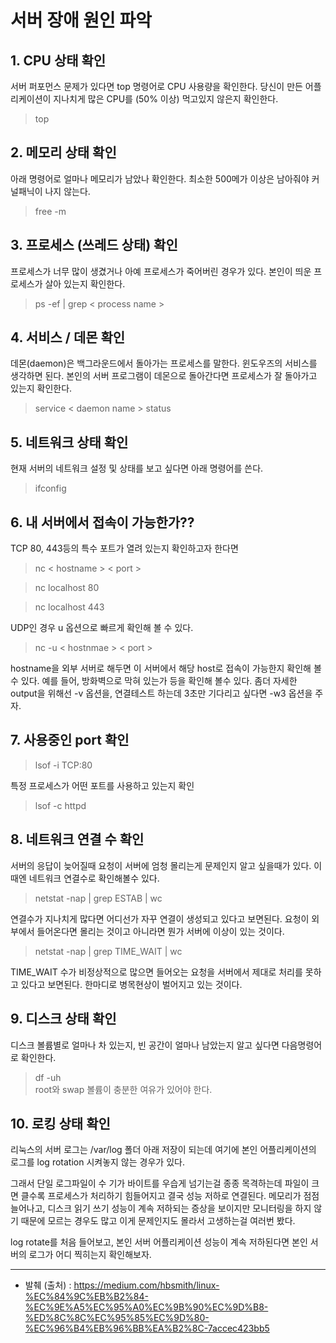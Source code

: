 
서버 장애 원인 파악
=================

## 1. CPU 상태 확인 
서버 퍼포먼스 문제가 있다면 top 명령어로 CPU 사용량을 확인한다. 당신이 만든 어플리케이션이 지나치게 많은 CPU를 (50% 이상) 먹고있지 않은지 확인한다. 

> top

## 2. 메모리 상태 확인 
아래 명령어로 얼마나 메모리가 남았나 확인한다. 최소한 500메가 이상은 남아줘야 커널패닉이 나지 않는다. 

> free -m 

## 3. 프로세스 (쓰레드 상태) 확인 
프로세스가 너무 많이 생겼거나 아예 프로세스가 죽어버린 경우가 있다. 본인이 띄운 프로세스가 살아 있는지 확인한다. 

> ps -ef | grep < process name >  

## 4. 서비스 / 데몬 확인 
데몬(daemon)은 백그라운드에서 돌아가는 프로세스를 말한다. 윈도우즈의 서비스를 생각하면 된다. 본인의 서버 프로그램이 데몬으로 돌아간다면 프로세스가 잘 돌아가고 있는지 확인한다.  

> service < daemon name > status 

## 5. 네트워크 상태 확인  
현재 서버의 네트워크 설정 및 상태를 보고 싶다면 아래 명령어를 쓴다.  

> ifconfig 

## 6. 내 서버에서 접속이 가능한가??  
TCP 80, 443등의 특수 포트가 열려 있는지 확인하고자 한다면  

> nc < hostname > < port > 

> nc localhost 80 

> nc localhost 443  

UDP인 경우 u 옵션으로 빠르게 확인해 볼 수 있다. 
> nc -u < hostnmae > < port > 

hostname을 외부 서버로 해두면 이 서버에서 해당 host로 접속이 가능한지 확인해 볼 수 있다. 
예를 들어, 방화벽으로 막혀 있는가 등을 확인해 볼수 있다. 좀더 자세한 output을 위해선 -v 옵션을, 연결테스트 하는데 3초만 기다리고 싶다면 -w3 옵션을 주자. 

## 7. 사용중인 port 확인  
> lsof -i TCP:80 

특정 프로세스가 어떤 포트를 사용하고 있는지 확인 
> lsof -c httpd 

## 8. 네트워크 연결 수 확인  
서버의 응답이 늦어질때 요청이 서버에 엄청 몰리는게 문제인지 알고 싶을때가 있다. 이때엔 네트워크 연결수로 확인해볼수 있다. 
> netstat -nap | grep ESTAB | wc  

연결수가 지나치게 많다면 어디선가 자꾸 연결이 생성되고 있다고 보면된다. 요청이 외부에서 들어온다면 몰리는 것이고 아니라면 뭔가 서버에 이상이 있는 것이다. 

> netstat -nap | grep TIME_WAIT | wc  

TIME_WAIT 수가 비정상적으로 많으면 들어오는 요청을 서버에서 제대로 처리를 못하고 있다고 보면된다. 한마디로 병목현상이 벌어지고 있는 것이다.  

## 9. 디스크 상태 확인  
디스크 볼륨별로 얼마나 차 있는지, 빈 공간이 얼마나 남았는지 알고 싶다면 다음명령어로 확인한다.  

> df -uh  
root와 swap 볼륨이 충분한 여유가 있어야 한다.  

## 10. 로킹 상태 확인  
 리눅스의 서버 로그는 /var/log 폴더 아래 저장이 되는데 여기에 본인 어플리케이션의 로그를 log rotation 시켜놓지 않는 경우가 있다.

그래서 단일 로그파일이 수 기가 바이트를 우습게 넘기는걸 종종 목격하는데 파일이 크면 클수록 프로세스가 처리하기 힘들어지고 결국 성능 저하로 연결된다. 메모리가 점점 늘어나고, 디스크 읽기 쓰기 성능이 계속 저하되는 증상을 보이지만 모니터링을 하지 않기 때문에 모르는 경우도 많고 이게 문제인지도 몰라서 고생하는걸 여러번 봤다.

log rotate를 처음 들어보고, 본인 서버 어플리케이션 성능이 계속 저하된다면 본인 서버의 로그가 어디 찍히는지 확인해보자.


<hr>

* 발췌 (출처) : <https://medium.com/hbsmith/linux-%EC%84%9C%EB%B2%84-%EC%9E%A5%EC%95%A0%EC%9B%90%EC%9D%B8-%ED%8C%8C%EC%95%85%EC%9D%80-%EC%96%B4%EB%96%BB%EA%B2%8C-7accec423bb5>


